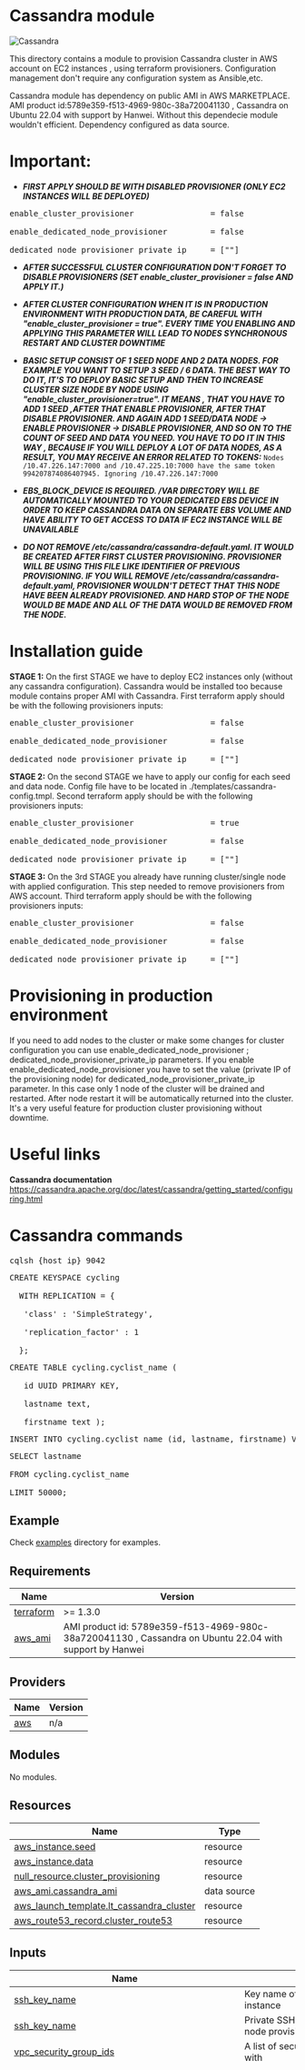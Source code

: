 # Cassandra module

![Cassandra](./assets/images/apache-cassandra.png)

This directory contains a module to provision Cassandra cluster in AWS account on EC2 instances , using terraform provisioners. Configuration management don't require any configuration system as Ansible,etc. 

Cassandra module has dependency on public AMI in AWS MARKETPLACE. AMI product id:5789e359-f513-4969-980c-38a720041130 , Cassandra on Ubuntu 22.04 with support by Hanwei. Without this dependecie module wouldn't efficient. Dependency configured as data source.



# Important:
- ***FIRST APPLY SHOULD BE WITH DISABLED PROVISIONER (ONLY EC2 INSTANCES WILL BE DEPLOYED)***
<pre>enable_cluster_provisioner                = false<br>
enable_dedicated_node_provisioner         = false<br>
dedicated_node_provisioner_private_ip     = [""]</pre>

- ***AFTER SUCCESSFUL CLUSTER CONFIGURATION DON'T FORGET TO DISABLE PROVISIONERS (SET enable_cluster_provisioner = false AND APPLY IT.)***

- ***AFTER CLUSTER CONFIGURATION WHEN IT IS IN PRODUCTION ENVIRONMENT WITH PRODUCTION DATA, BE CAREFUL WITH "enable_cluster_provisioner = true". EVERY TIME YOU ENABLING AND APPLYING THIS PARAMETER WILL LEAD TO  NODES SYNCHRONOUS RESTART AND CLUSTER DOWNTIME***

- ***BASIC SETUP CONSIST OF 1 SEED NODE AND 2 DATA NODES. FOR EXAMPLE YOU WANT TO SETUP 3 SEED / 6 DATA. THE BEST WAY TO DO IT, IT'S TO DEPLOY BASIC SETUP AND THEN TO INCREASE CLUSTER SIZE NODE BY NODE USING "enable_cluster_provisioner=true". IT MEANS , THAT YOU HAVE TO ADD 1 SEED ,AFTER THAT ENABLE PROVISIONER, AFTER THAT DISABLE PROVISIONER. AND AGAIN ADD 1 SEED/DATA NODE -> ENABLE PROVISIONER -> DISABLE PROVISIONER, AND SO ON TO THE COUNT OF SEED AND DATA YOU NEED. YOU HAVE TO DO IT IN THIS WAY , BECAUSE IF YOU WILL DEPLOY A LOT OF DATA NODES, AS A RESULT, YOU MAY RECEIVE AN ERROR RELATED TO TOKENS:*** ```Nodes /10.47.226.147:7000 and /10.47.225.10:7000 have the same token 994207874086407945. Ignoring /10.47.226.147:7000``` 

- ***EBS_BLOCK_DEVICE IS REQUIRED. /VAR DIRECTORY WILL BE AUTOMATICALLY MOUNTED TO YOUR DEDICATED EBS DEVICE IN ORDER TO KEEP CASSANDRA DATA ON SEPARATE EBS VOLUME AND HAVE ABILITY TO GET ACCESS TO DATA IF EC2 INSTANCE WILL BE UNAVAILABLE***

- ***DO NOT REMOVE /etc/cassandra/cassandra-default.yaml. IT WOULD BE CREATED AFTER FIRST CLUSTER PROVISIONING. PROVISIONER WILL BE USING THIS FILE LIKE IDENTIFIER OF PREVIOUS PROVISIONING. IF YOU WILL REMOVE /etc/cassandra/cassandra-default.yaml, PROVISIONER WOULDN'T DETECT THAT THIS NODE HAVE BEEN ALREADY PROVISIONED. AND HARD STOP OF THE NODE WOULD BE MADE AND ALL OF THE DATA WOULD BE REMOVED FROM THE NODE.***

# Installation guide

**STAGE 1:**
On the first STAGE we have to deploy EC2 instances only (without any cassandra configuration). Cassandra would be installed too because module contains proper AMI with Cassandra.
First terraform apply should be with the following provisioners inputs:

<pre>enable_cluster_provisioner                = false<br>
enable_dedicated_node_provisioner         = false<br>
dedicated_node_provisioner_private_ip     = [""]</pre>

**STAGE 2:**
On the second STAGE we have to apply our config for each seed and data node. Config file have to be located in ./templates/cassandra-config.tmpl.
Second terraform apply should be with the following provisioners inputs:

<pre>enable_cluster_provisioner                = true<br>
enable_dedicated_node_provisioner         = false<br>
dedicated_node_provisioner_private_ip     = [""]</pre>

**STAGE 3:**
On the 3rd STAGE you already have running cluster/single node with applied configuration. This step needed to remove provisioners from AWS account.
Third terraform apply should be with the following provisioners inputs:

<pre>enable_cluster_provisioner                = false<br>
enable_dedicated_node_provisioner         = false<br>
dedicated_node_provisioner_private_ip     = [""]</pre>

# Provisioning in production environment

If you need to add nodes to the cluster or make some changes for cluster configuration you can use enable_dedicated_node_provisioner ; dedicated_node_provisioner_private_ip parameters. If you enable enable_dedicated_node_provisioner you have to set the value (private IP of the provisioning node) for dedicated_node_provisioner_private_ip parameter.
In this case only 1 node of the cluster will be drained and restarted. After node restart it will be automatically returned into the cluster. It's a very useful feature for production cluster provisioning without downtime.


# Useful links

**Cassandra documentation**
https://cassandra.apache.org/doc/latest/cassandra/getting_started/configuring.html


# Cassandra commands
<pre>cqlsh {host_ip} 9042</pre>

<pre>CREATE KEYSPACE cycling<br>
  WITH REPLICATION = {<br>
   'class' : 'SimpleStrategy',<br> 
   'replication_factor' : 1<br> 
  };</pre>


<pre>CREATE TABLE cycling.cyclist_name (<br> 
   id UUID PRIMARY KEY,<br> 
   lastname text,<br> 
   firstname text );</pre>


<pre>INSERT INTO cycling.cyclist_name (id, lastname, firstname) VALUES (5b6962dd-3f90-4c93-8f61-eabfa4a803e2, 'putin','khuylo');</pre>


<pre>SELECT lastname<br> 
FROM cycling.cyclist_name<br> 
LIMIT 50000;</pre>


## Example

Check [examples](./examples) directory for examples.

<!-- BEGIN_TF_DOCS -->
## Requirements


| Name | Version |
|------|---------|
| <a name="requirement_terraform"></a> [terraform](#requirement\_terraform) | >= 1.3.0 |
| <a name="aws_cassandra_ami"></a> [aws\_ami](#aws\_ami) | AMI product id: 5789e359-f513-4969-980c-38a720041130 , Cassandra on Ubuntu 22.04 with support by Hanwei |


## Providers

| Name | Version |
|------|---------|
| <a name="provider_aws"></a> [aws](#provider\_aws) | n/a |

## Modules

No modules.

## Resources

| Name | Type |
|------|------|
| [aws_instance.seed](https://registry.terraform.io/providers/hashicorp/aws/latest/docs/resources/instance) | resource |
| [aws_instance.data](https://registry.terraform.io/providers/hashicorp/aws/latest/docs/resources/instance) | resource |
| [null_resource.cluster_provisioning](https://registry.terraform.io/providers/hashicorp/null/latest/docs/resources/resource) | resource |
| [aws_ami.cassandra_ami](https://registry.terraform.io/providers/hashicorp/aws/latest/docs/data-sources/ami) | data source |
| [aws_launch_template.lt_cassandra_cluster](https://registry.terraform.io/providers/hashicorp/aws/latest/docs/resources/launch_template) | resource |
| [aws_route53_record.cluster_route53](https://registry.terraform.io/providers/hashicorp/aws/latest/docs/resources/route53_record) | resource |


## Inputs

| Name | Description | Type | Default | Required |
|------|-------------|------|---------|:--------:|
| <a name="ssh_key_name"></a> [ssh\_key\_name](#input\_ssh\_key\_name) | Key name of the Key Pair to use for the instance | `string` | `null` | yes |
| <a name="ssh_private_key"></a> [ssh\_key\_name](#input\_ssh\_private\_key) | Private SSH key which will be used for node provisioning | `string` | `null` | yes |
| <a name="vpc_security_group_ids"></a> [vpc\_security\_group\_ids](#input\_vpc\_security\_group\_ids) | A list of security group IDs to associate with | `list(string)` | `null` | yes |
| <a name="cassandra_cluster"></a> [cassandra\_cluster](#input\_cassandra\_cluster) | Available parameters for cluster/dedicated node configuration | <pre> object({<br>  cluster_name = string<br>  instances = object({<br>    seed = map(object({<br>      instance_type = string<br>      ami_id = string<br>      cpu_core_count = number<br>      cpu_credits = string<br>      hibernation = string<br>      cpu_threads_per_core = number<br>      user_data = string<br>      user_data_base64 = string<br>      user_data_replace_on_change = bool<br>      availability_zone = string<br>      subnet_id = string<br>      vpc_security_group_ids = list(string)<br>      key_name = string<br>      monitoring = bool<br>      get_password_data = bool<br>      associate_public_ip_address = bool<br>      private_ip = string<br>      secondary_private_ips = list(string)<br>      ipv6_address_count = number<br>      ipv6_addresses = list(string)<br>      ebs_optimized = bool<br>      enable_volume_tags = bool<br>      volume_tags = map(any)<br>        root_block_device = list(object({<br>        encrypted = bool<br>        volume_type = string<br>        throughput = number<br>        volume_size = number<br>        delete_on_termination = bool<br>        iops = number<br>        kms_key_id = string<br>      }))<br>      ebs_block_device = list(object({<br>        delete_on_termination = bool<br>        device_name = string<br>        encrypted = bool<br>        iops = number<br>        volume_type = string<br>        throughput = number<br>        volume_size = number<br>        kms_key_id = string<br>        snapshot_id = string<br>      }))<br>      ephemeral_block_device = list(object({<br>        device_name = string<br>        no_device = bool<br>        virtual_name = string<br>      }))<br>      metadata_options = list(object({<br>        http_endpoint = bool<br>        http_tokens = string<br>        http_put_response_hop_limit = number<br>        http_truncate_headers = bool<br>        instance_metadata_tags = map(any)<br>      }))<br>      network_interface = list(object({<br>        device_index = number<br>        network_interface_id = string<br>        delete_on_termination = bool<br>        network_card_index = number<br>      })) <br>      maintenance_options = list(object({<br>        auto_recovery = string<br>      })) <br>      enclave_options = object({<br>        enabled = bool<br>      }) <br>      credit_specification = object({<br>        cpu_credits = number<br>      }) <br>      timeouts = object({<br>        create = string<br>        update = string<br>        delete = string<br>      }) <br>      tags = map(any) <br>    }))<br>    seed = map(object({<br>      instance_type = string<br>      ami_id = string<br>      cpu_core_count = number<br>      cpu_credits = string<br>      hibernation = string<br>      cpu_threads_per_core = number<br>      user_data = string<br>      user_data_base64 = string<br>      user_data_replace_on_change = bool<br>      availability_zone = string<br>      subnet_id = string<br>      vpc_security_group_ids = list(string)<br>      key_name = string<br>      monitoring = bool<br>      get_password_data = bool<br>      associate_public_ip_address = bool<br>      private_ip = string<br>      secondary_private_ips = list(string)<br>      ipv6_address_count = number<br>      ipv6_addresses = list(string)<br>      ebs_optimized = bool<br>      enable_volume_tags = bool<br>      volume_tags = map(any)<br>        root_block_device = list(object({<br>        encrypted = bool<br>        volume_type = string<br>        throughput = number<br>        volume_size = number<br>        delete_on_termination = bool<br>        iops = number<br>        kms_key_id = string<br>      }))<br>      ebs_block_device = list(object({<br>        delete_on_termination = bool<br>        device_name = string<br>        encrypted = bool<br>        iops = number<br>        volume_type = string<br>        throughput = number<br>        volume_size = number<br>        kms_key_id = string<br>        snapshot_id = string<br>      }))<br>      ephemeral_block_device = list(object({<br>        device_name = string<br>        no_device = bool<br>        virtual_name = string<br>      }))<br>      metadata_options = list(object({<br>        http_endpoint = bool<br>        http_tokens = string<br>        http_put_response_hop_limit = number<br>        http_truncate_headers = bool<br>        instance_metadata_tags = map(any)<br>      }))<br>      network_interface = list(object({<br>        device_index = number<br>        network_interface_id = string<br>        delete_on_termination = bool<br>        network_card_index = number<br>      })) <br>      maintenance_options = list(object({<br>        auto_recovery = string<br>      })) <br>      enclave_options = object({<br>        enabled = bool<br>      }) <br>      credit_specification = object({<br>        cpu_credits = number<br>      }) <br>      timeouts = object({<br>        create = string<br>        update = string<br>        delete = string<br>      }) <br>      tags = map(any) <br>    }))<br>  })<br> })<br> </pre> | `n/a` | yes |
<a name="ebs_block_device"></a> [ebs\_block\_device](#input\_ebs\_block\_device) | EBS block paramateres for dedicated EBS volume where cassandra data will be stored | `list(object)` | `""` | YES |
| <a name="ssh_user_name"></a> [ssh\_user\_name](#input\_ssh\_user\_name) | User name which will be used for node provisioning through SSH. Default value was set according to cassandra AMI available user | `string` | `"ubuntu"` | no |
<a name="ebs_device_name"></a> [ebs\_block\_device](#input\_ebs\_block\_device) | EBS device name which will be used in order for mounting cassandra data folder | `string` | `""` | no |
<a name="launch_template"></a> [launch\_template](#input\_launch\_template) | Launch template settings which will be used in order to launch EC2 instance | `object` | `""` | no |
<a name="kms_key_id"></a> [kms\_key\_id](#input\_kms\_key\_id) | KMS key which can be applied for all of the instances and used for encrypting EBS volume | `string` | `""` | no |
<a name="node_exporter_version"></a> [node\_exporter\_version](#input\_node\_exporter\_version) | Node Exporter version which will be installed on cluster nodes for monitoring | `string` | `1.3.1` | no |
<a name="enable_cluster_provisioner"></a> [enable\_cluster\_provisioner](#input\_enable\_cluster\_provisioner) | If this parameter enabled, then cassandra configuration which described in cassandra-config.tmpl file will be applied to all of the cluster node. Recommended to use for 1st cluster launch, other provisioning would be better to do through enable_dedicated_node_provisioner feature. If it would applied for production cluster with data, you must take into account that there will be downtime. Because when you are provisioning all of the cluster nodes , they will be automatically rebooted. | `bool` | `false` | no |
| <a name="enable_dedicated_node_provisioner"></a> [enable\_dedicated\_node\_first\_launch\_provisioner](#input\_enable\_dedicated\_node\_first\_launch\_provisioner) | If this parameter enabled, then cassandra configuration which described in cassandra-config.tmpl file will be applied to the one dedicated node specified in \"dedicated_node_provisioner_private_ip variable\". Can be used in case, when you need to add one more data or seed node. But don't forget to update configs files on other nodes manually. Using this parameter it`s the best way to update config or add new nodes to the cluster, because you can control which node will be drained and rebooted, without full cluster downtime. | `bool` | `false` | no |
| <a name="dedicated_node_provisioner_private_ip"></a> [dedicated\_node\_first\_launch\_provisioner\_private\_ip](#input\_dedicated\_node\_first\_launch\_provisioner\_private\_ip) | If this parameter enabled, then cassandra configuration which described in cassandra.tmpl file will be applied to the one dedicated node specified in this variable. | `tuple([string])` | `[""]` | no |
| <a name="cluster_dns_endpoint_enabled"></a> [cluster\_dns\_endpoint\_enabled](#input\_cluster\_dns\_endpoint\_enabled) | Route53 record which include private IPs of all of the cluster nodes | `bool` | `false` | no |
| <a name="route53_dns_zone_id"></a> [route53\_dns\_zone\_id](#input\_route53\_dns\_zone\_id) | The id of Route53 DNS zone. Should be set if cluster_dns_endpoint_enabled is enabled | `string` | `""` | no |




## Outputs

| Name | Description |
|------|-------------|
| <a name="cluster_dns_endpoint"></a> [cluster\_dns\_endpoint](#output\_cluster\_dns\_endpoint) | Cluster dns endpoint |
| <a name="seed_node_id"></a> [seed\_node\_id](#output\_seed\_node\_id) | The ID of the instance |
| <a name="seed_node_arn"></a> [seed\_node\_arn](#output\_seed\_node\_arn) | The ARN of the instance |
| <a name="seed_node_private_dns"></a> [seed\_node\_private\_dns](#output\_seed\_node\_private\_dns) | The private DNS name assigned to the instance. Can only be used inside the Amazon EC2, and only available if you've enabled DNS hostnames for your VPC |
| <a name="seed_node_public_dns"></a> [seed\_node\_public\_dns](#output\_seed\_node\_public\_dns) | The public DNS name assigned to the instance. For EC2-VPC, this is only available if you've enabled DNS hostnames for your VPC |
| <a name="seed_node_public_ip"></a> [seed\_node\_public\_ip](#output\_seed\_node\_public\_ip) | The public IP address assigned to the instance, if applicable |
| <a name="seed_node_private_ip"></a> [seed\_node\_private\_ip](#output\_seed\_node\_private\_ip) | The private IP address assigned to the instance |
| <a name="seed_node_tags_all"></a> [seed\_node\_tags\_all](#output\_seed\_node\_tags\_all) | A map of tags assigned to the resource, including those inherited from the provider default_tags configuration block |
| <a name="data_node_id"></a> [data\_node\_id](#output\_data\_node\_id) | The ID of the instance |
| <a name="data_node_arn"></a> [data\_node\_arn](#output\_data\_node\_arn) | The ARN of the instance |
| <a name="data_node_private_dns"></a> [data\_node\_private\_dns](#output\_data\_node\_private\_dns) | The private DNS name assigned to the instance. Can only be used inside the Amazon EC2, and only available if you've enabled DNS hostnames for your VPC |
| <a name="data_node_public_dns"></a> [data\_node\_public\_dns](#output\_data\_node\_public\_dns) | The public DNS name assigned to the instance. For EC2-VPC, this is only available if you've enabled DNS hostnames for your VPC |
| <a name="data_node_public_ip"></a> [data\_node\_public\_ip](#output\_data\_node\_public\_ip) | The public IP address assigned to the instance, if applicable |
| <a name="data_node_private_ip"></a> [data\_node\_private\_ip](#output\_data\_node\_private\_ip) | The private IP address assigned to the instance |
| <a name="data_node_tags_all"></a> [data\_node\_tags\_all](#output\_data\_node\_tags\_all) | A map of tags assigned to the resource, including those inherited from the provider default_tags configuration block |
| <a name="seed\_node\_root\_block\_device"></a> [seed\_node\_root\_block\_device](#output\_seed\_node\_root\_block\_device) | Root block device information |
| <a name="seed\_node\_ebs\_block\_device"></a> [seed\_node\_ebs\_block\_device](#output\_seed\_node\_ebs\_block\_device) | EBS block device information |
| <a name="seed\_node\_ephemeral\_block\_device"></a> [seed\_node\_ephemeral\_block\_device](#output\_seed\_node\_ephemeral\_block\_device) | Ephemeral block device information |
| <a name="data\_node\_root\_block\_device"></a> [data\_node\_root\_block\_device](#output\_data\_node\_root\_block\_device) | Root block device information |
| <a name="data\_node\_ebs\_block\_device"></a> [data\_node\_ebs\_block\_device](#output\_data\_node\_ebs\_block\_device) | EBS block device information |
| <a name="data\_node\_ephemeral\_block\_device"></a> [data\_node\_ephemeral\_block\_device](#output\_data\_node\_ephemeral\_block\_device) | Ephemeral block device information |


<!-- END_TF_DOCS -->
